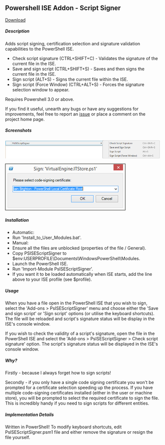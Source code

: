 ## Powershell ISE Addon - Script Signer

<a href="https://github.com/iainbrighton/PsISEScriptSigner/releases/latest">Download</a>

##### Description

Adds script signing, certification selection and signature validation capabilities to the PowerShell ISE. 

* Check script signature (CTRL+SHIFT+C) - Validates the signature of the current file in the ISE.
* Save and sign script (CTRL+SHIFT+S) - Saves and then signs the current file in the ISE.
* Sign script (ALT+S) - Signs the current file within the ISE.
* Sign script (Force Window) (CTRL+ALT+S) - Forces the signature selection window to appear.

Requires Powershell 3.0 or above.

If you find it useful, unearth any bugs or have any suggestions for improvements, feel free to report an <a href="https://github.com/iainbrighton/PsISEScriptSigner/issues">issue</a> or place a comment on the project home page.

##### Screenshots
![ScreenShot](./PsISEScriptSignerMenus.png?raw=true)

![ScreenShot](./PsISEScriptSignerCertificateSelection.png?raw=true)

##### Installation

* Automatic:
 * Run 'Install_to_User_Modules.bat'.
* Manual:
 * Ensure all the files are unblocked (properties of the file / General).
 * Copy PSISEScriptSigner to $env:USERPROFILE\Documents\WindowsPowerShell\Modules.
 * Launch the PowerShell ISE.
 * Run 'Import-Module PsISEScriptSigner'.
 * If you want it to be loaded automatically when ISE starts, add the line above to your ISE profile (see $profile).

##### Usage

When you have a file open in the PowerShell ISE that you wish to sign, select the 'Add-ons > PsISEScriptSigner' menu and choose either the 'Save and sign script' or 'Sign script' options (or utilise the keyboard shortcuts). The file will be reloaded and script's signature status will be display in the ISE's console window.

If you wish to check the validity of a script's signature, open the file in the PowerShell ISE and select the 'Add-ons > PsISEScriptSigner > Check script signature' option. The script's signature status will be displayed in the ISE's console window.

##### Why?

Firstly - because I always forget how to sign scripts!

Secondly - if you only have a single code signing certificate you won't be prompted for a certificate selection speeding up the process. If you have multiple code-signing certificates installed (either in the user or machine store), you will be prompted to select the required certificate to sign the file. This is incredibly handy if you need to sign scripts for different entities.

##### Implementation Details

Written in PowerShell! To modify keyboard shortcuts, edit PsISEScriptSigner.psm1 file and either remove the signature or resign the file yourself.
